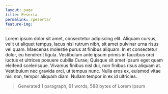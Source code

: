 ```yaml
---
layout: page
title: Peserta
permalink: /peserta/
feature-img:
---
```




Lorem ipsum dolor sit amet, consectetur adipiscing elit. Aliquam cursus, velit ut aliquet tempus, lacus nisl rutrum nibh, sit amet pulvinar urna risus vel quam. Maecenas molestie purus at finibus aliquam. In et consectetur dolor, eu hendrerit ligula. Vestibulum ante ipsum primis in faucibus orci luctus et ultrices posuere cubilia Curae; Quisque sit amet ipsum eget quam eleifend scelerisque. Vivamus finibus nisl dui, non finibus risus aliquam at. Vestibulum nec gravida orci, ut tempus nunc. Nulla eros ex, euismod vitae nisi non, tempor aliquam diam. Nullam tempor in ex id ultricies.

> Generated 1 paragraph, 91 words, 588 bytes of Lorem Ipsum
